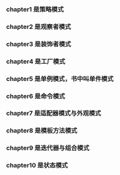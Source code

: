 ### chapter1 是策略模式
### chapter2 是观察者模式
### chapter3 是装饰者模式
### chapter4 是工厂模式
### chapter5 是单例模式，书中叫单件模式
### chapter6 是命令模式
### chapter7 是适配器模式与外观模式
### chapter8 是模板方法模式
### chapter9 是迭代器与组合模式
### chapter10 是状态模式
